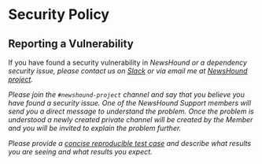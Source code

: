 # Security Policy

## Reporting a Vulnerability

If you have found a security vulnerability in <i>NewsHound<i> or a dependency security issue, please contact us on [Slack](https://newshoundsupport.slack.com) or via email me at [NewsHound project](mailto:newshoundproject@gmail.com?subject=[GitHub]%20newshound%20project%20security%20issue).

Please join the `#newshound-project` channel and say that you believe you have found a security issue. 
One of the <i>NewsHound<i> Support members will send you a direct message to understand the problem. Once the problem is understood a newly created private channel
will be created by the Member and you will be invited to explain the problem further.

Please provide a [concise reproducible test case](http://sscce.org/) and describe what results you are seeing and what results you expect.
